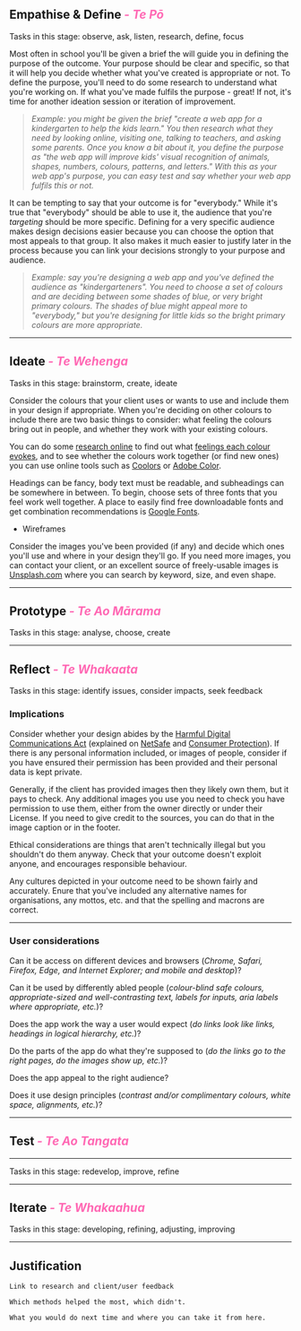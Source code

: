 <script>
  import Hero from '$lib/Hero.svelte'
  import Box from '$lib/Box.svelte.md'
</script>

<Hero title="Design" subtitle="Making your outcomes pleasant to use" />

<section class="content section">

## Empathise & Define *- Te Pō* <a name="empathise-define"></a>

Tasks in this stage: observe, ask, listen, research, define, focus

<Box title="Purpose">

Most often in school you'll be given a brief the will guide you in defining the purpose of the outcome. Your purpose should be clear and specific, so that it will help you decide whether what you've created is appropriate or not. To define the purpose, you'll need to do some research to understand what you're working on. If what you've made fulfils the purpose - great! If not, it's time for another ideation session or iteration of improvement.

> *Example: you might be given the brief "create a web app for a kindergarten to help the kids learn." You then research what they need by looking online, visiting one, talking to teachers, and asking some parents. Once you know a bit about it, you define the purpose as "the web app will improve kids' visual recognition of animals, shapes, numbers, colours, patterns, and letters." With this as your web app's purpose, you can easy test and say whether your web app fulfils this or not.*

</Box>

<Box title="Audience">

It can be tempting to say that your outcome is for "everybody." While it's true that "everybody" should be able to use it, the audience that you're *targeting* should be more specific. Defining for a very specific audience makes design decisions easier because you can choose the option that most appeals to that group. It also makes it much easier to justify later in the process because you can link your decisions strongly to your purpose and audience.

> *Example: say you're designing a web app and you've defined the audience as "kindergarteners". You need to choose a set of colours and are deciding between some shades of blue, or very bright primary colours. The shades of blue might appeal more to "everybody," but you're designing for little kids so the bright primary colours are more appropriate.*

</Box>

---

## Ideate *- Te Wehenga* <a name="empathise-define"></a>

Tasks in this stage: brainstorm, create, ideate

<Box title="Colours">

Consider the colours that your client uses or wants to use and include them in your design if appropriate. When you're deciding on other colours to include there are two basic things to consider: what feeling the colours bring out in people, and whether they work with your existing colours.

You can do some [research online](https://medium.com/swlh/what-is-your-soul-color-48cb568395fd) to find out what [feelings each colour evokes](https://99designs.com/blog/tips/how-color-impacts-emotions-and-behaviors/), and to see whether the colours work together (or find new ones) you can use online tools such as [Coolors](https://coolors.co/) or [Adobe Color](https://color.adobe.com/create/color-wheel).

</Box>

<Box title="Fonts">

Headings can be fancy, body text must be readable, and subheadings can be somewhere in between. To begin, choose sets of three fonts that you feel work well together. A place to easily find free downloadable fonts and get combination recommendations is [Google Fonts](https://fonts.google.com).

</Box>

<Box title="Layout">

- Wireframes

</Box>

<Box title="Imagery">

Consider the images you've been provided (if any) and decide which ones you'll use and where in your design they'll go. If you need more images, you can contact your client, or an excellent source of freely-usable images is [Unsplash.com](https://unsplash.com/) where you can search by keyword, size, and even shape.

</Box>

---

## Prototype *- Te Ao Mārama* <a name="prototype"></a>

Tasks in this stage: analyse, choose, create

---

## Reflect *- Te Whakaata* <a name="reflect"></a>

Tasks in this stage: identify issues, consider impacts, seek feedback

### Implications

<Box title="Legal">

Consider whether your design abides by the [Harmful Digital Communications Act](https://www.justice.govt.nz/justice-sector-policy/key-initiatives/harmful-digital-communications/) (explained on [NetSafe](https://www.netsafe.org.nz/advice/harmfuldigitalcommunications/) and [Consumer Protection](https://www.consumerprotection.govt.nz/general-help/consumer-laws/online-safety-laws-and-rules/#harmful-digital-communications)). If there is any personal information included, or images of people, consider if you have ensured their permission has been provided and their personal data is kept private.

</Box>

<Box title="Copyright">

Generally, if the client has provided images then they likely own them, but it pays to check. Any additional images you use you need to check you have permission to use them, either from the owner directly or under their License. If you need to give credit to the sources, you can do that in the image caption or in the footer.

</Box>

<Box title="Ethical">

Ethical considerations are things that aren't technically illegal but you shouldn't do them anyway. Check that your outcome doesn't exploit anyone, and encourages responsible behaviour.

</Box>

<Box title="Cultural">

Any cultures depicted in your outcome need to be shown fairly and accurately. Enure that you've included any alternative names for organisations, any mottos, etc. and that the spelling and macrons are correct.

</Box>

---

### User considerations

<Box title="Accessibility">

Can it be access on different devices and browsers (*Chrome, Safari, Firefox, Edge, and Internet Explorer; and mobile and desktop*)?

Can it be used by differently abled people (*colour-blind safe colours, appropriate-sized and well-contrasting text, labels for inputs, aria labels where appropriate, etc.*)?

</Box>

<Box title="Usability">

Does the app work the way a user would expect (*do links look like links, headings in logical hierarchy, etc.*)?

</Box>

<Box title="Functionality">

Do the parts of the app do what they're supposed to (*do the links go to the right pages, do the images show up, etc.*)?

</Box>

<Box title="Aesthetics">

Does the app appeal to the right audience?

Does it use design principles (*contrast and/or complimentary colours, white space, alignments, etc.*)?

</Box>

---

## Test *- Te Ao Tangata* <a name="test"></a>

---

Tasks in this stage: redevelop, improve, refine

---

## Iterate *- Te Whakaahua* <a name="iterate"></a>

Tasks in this stage: developing, refining, adjusting, improving





  ---

  <h2 id="justification">Justification</h2>

  <Box title="Justify aesthetic elements">

    Link to research and client/user feedback

  </Box>

  <Box title="Personal reflection on the design">

    Which methods helped the most, which didn't.

    What you would do next time and where you can take it from here.

  </Box>



</section>

<style>
  h2 em {
    color: hotpink;
  }
</style>